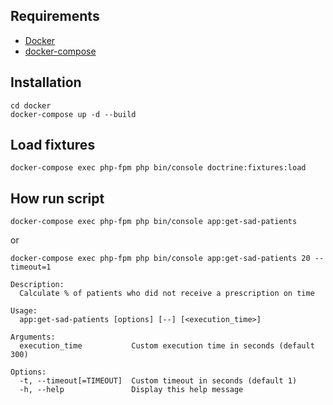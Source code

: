 ## Requirements

* [Docker](https://docs.docker.com/engine/installation/)
* [docker-compose](https://docs.docker.com/compose/install/)

Installation
------------

```shell script
cd docker
docker-compose up -d --build
```

Load fixtures
-------------
```shell script
docker-compose exec php-fpm php bin/console doctrine:fixtures:load
```
How run script
-------------

```shell script
docker-compose exec php-fpm php bin/console app:get-sad-patients
```
or
```shell script
docker-compose exec php-fpm php bin/console app:get-sad-patients 20 --timeout=1
```
```shell script
Description:
  Calculate % of patients who did not receive a prescription on time

Usage:
  app:get-sad-patients [options] [--] [<execution_time>]

Arguments:
  execution_time           Custom execution time in seconds (default 300)

Options:
  -t, --timeout[=TIMEOUT]  Custom timeout in seconds (default 1)
  -h, --help               Display this help message
```